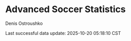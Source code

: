 # Advanced Soccer Statistics
Denis Ostroushko

<!-- gfm -->

Last successful data update: 2025-10-20 05:18:10 CST

